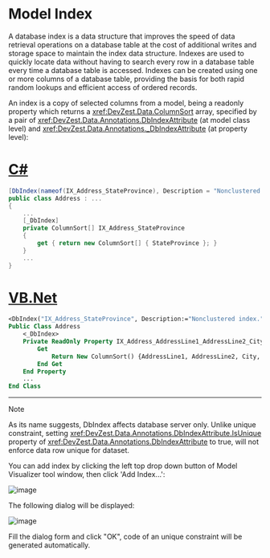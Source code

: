 # Model Index

A database index is a data structure that improves the speed of data retrieval operations on a database table at the cost of additional writes and storage space to maintain the index data structure. Indexes are used to quickly locate data without having to search every row in a database table every time a database table is accessed. Indexes can be created using one or more columns of a database table, providing the basis for both rapid random lookups and efficient access of ordered records.

An index is a copy of selected columns from a model, being a readonly property which returns a <xref:DevZest.Data.ColumnSort> array, specified by a pair of <xref:DevZest.Data.Annotations.DbIndexAttribute> (at model class level) and <xref:DevZest.Data.Annotations._DbIndexAttribute> (at property level):

# [C#](#tab/cs)

```cs
[DbIndex(nameof(IX_Address_StateProvince), Description = "Nonclustered index.")]
public class Address : ...
{
    ...
    [_DbIndex]
    private ColumnSort[] IX_Address_StateProvince
    {
        get { return new ColumnSort[] { StateProvince }; }
    }
    ...
}
```

# [VB.Net](#tab/vb)

```vb
<DbIndex("IX_Address_StateProvince", Description:="Nonclustered index.")>
Public Class Address
    <_DbIndex>
    Private ReadOnly Property IX_Address_AddressLine1_AddressLine2_City_StateProvince_PostalCode_CountryRegion As ColumnSort()
        Get
            Return New ColumnSort() {AddressLine1, AddressLine2, City, StateProvince, PostalCode, CountryRegion}
        End Get
    End Property
    ...
End Class
```

***

>[!Note]
>As its name suggests, DbIndex affects database server only. Unlike unique constraint, setting <xref:DevZest.Data.Annotations.DbIndexAttribute.IsUnique> property of <xref:DevZest.Data.Annotations.DbIndexAttribute> to true, will not enforce data row unique for dataset.

You can add index by clicking the left top drop down button of Model Visualizer tool window, then click 'Add Index...':

![image](/images/model_visualizer_add_ix.jpg)

The following dialog will be displayed:

![image](/images/model_visualizer_add_ix_dialog.jpg)

Fill the dialog form and click "OK", code of an unique constraint will be generated automatically.
